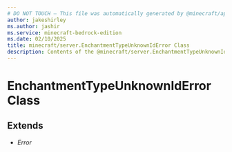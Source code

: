 ```yaml
---
# DO NOT TOUCH — This file was automatically generated by @minecraft/api-docs-generator, to report problems file an issue at https://github.com/Mojang/minecraft-scripting-libraries
author: jakeshirley
ms.author: jashir
ms.service: minecraft-bedrock-edition
ms.date: 02/10/2025
title: minecraft/server.EnchantmentTypeUnknownIdError Class
description: Contents of the @minecraft/server.EnchantmentTypeUnknownIdError class.
---
```

# EnchantmentTypeUnknownIdError Class

## Extends
- *Error*
